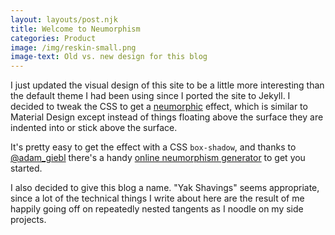 ```yaml
---
layout: layouts/post.njk
title: Welcome to Neumorphism
categories: Product
image: /img/reskin-small.png
image-text: Old vs. new design for this blog
---
```


I just updated the visual design of this site to be a little more interesting than the default theme I had been using since I ported the site to Jekyll. I decided to tweak the CSS to get a [neumorphic][1] effect, which is similar to Material Design except instead of things floating above the surface they are indented into or stick above the surface.

It's pretty easy to get the effect with a CSS `box-shadow`, and thanks to [@adam_giebl][3] there's a handy [online neumorphism generator][2] to get you started.

I also decided to give this blog a name. "Yak Shavings" seems appropriate, since a lot of the technical things I write about here are the result of me happily going off on repeatedly nested tangents as I noodle on my side projects. 

[1]: https://www.google.com/search?q=Neumorphic
[2]: https://neumorphism.io/#f5f1ef
[3]: https://twitter.com/adam_giebl

